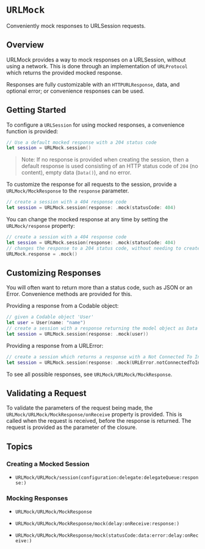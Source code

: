 # ``URLMock``

Conveniently mock responses to URLSession requests.

## Overview

URLMock provides a way to mock responses on a URLSession, without using a network. This is done through an
implementation of `URLProtocol` which returns the provided mocked response.

Responses are fully customizable with an `HTTPURLResponse`, data, and optional error; or convenience responses can be
used.

## Getting Started

To configure a `URLSession` for using mocked responses, a convenience function is provided:

```swift
// Use a default mocked response with a 204 status code
let session = URLMock.session()
```

> Note: If no response is provided when creating the session, then a default response is used consisting of an HTTP
status code of `204` (no content), empty data (`Data()`), and no error.

To customize the response for all requests to the session, provide a ``URLMock/MockResponse`` to the `response`
parameter.

```swift
// create a session with a 404 response code
let session = URLMock.session(response: .mock(statusCode: 404)
```

You can change the mocked response at any time by setting the ``URLMock/response`` property:

```swift
// create a session with a 404 response code
let session = URLMock.session(response: .mock(statusCode: 404)
// changes the response to a 204 status code, without needing to create a new session
URLMock.response = .mock()
```

## Customizing Responses

You will often want to return more than a status code, such as JSON or an Error. Convenience methods are
provided for this.

Providing a response from a Codable object:

```swift
// given a Codable object 'User'
let user = User(name: "name")
// create a session with a response returning the model object as Data
let session = URLMock.session(response: .mock(user))
```

Providing a response from a URLError:

```swift
// create a session which returns a response with a Not Connected To Internet code
let session = URLMock.session(response: .mock(URLError.notConnectedToInternet))
```

To see all possible responses, see ``URLMock/URLMock/MockResponse``.

## Validating a Request

To validate the parameters of the request being made, the ``URLMock/URLMock/MockResponse/onReceive`` property is
provided. This is called when the request is received, before the response is returned. The request is provided as
the parameter of the closure.

## Topics

### Creating a Mocked Session

- ``URLMock/URLMock/session(configuration:delegate:delegateQueue:response:)``

### Mocking Responses

- ``URLMock/URLMock/MockResponse``

- ``URLMock/URLMock/MockResponse/mock(delay:onReceive:response:)``

- ``URLMock/URLMock/MockResponse/mock(statusCode:data:error:delay:onReceive:)``
